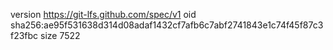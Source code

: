 version https://git-lfs.github.com/spec/v1
oid sha256:ae95f531638d314d08adaf1432cf7afb6c7abf2741843e1c74f45f87c3f23fbc
size 7522
